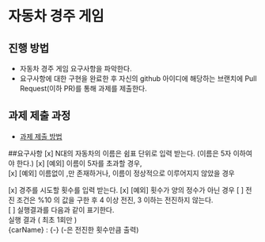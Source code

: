 # 자동차 경주 게임
## 진행 방법
* 자동차 경주 게임 요구사항을 파악한다.
* 요구사항에 대한 구현을 완료한 후 자신의 github 아이디에 해당하는 브랜치에 Pull Request(이하 PR)를 통해 과제를 제출한다.

## 과제 제출 과정
* [과제 제출 방법](https://github.com/next-step/nextstep-docs/tree/master/precourse)


##요구사항
[x] N대의 자동차의 이름은 쉼표 단위로 입력 받는다. (이름은 5자 이하여야 한다.)
[x] [예외] 이름이 5자를 초과할 경우,  
[x] [예외] 이름없이 ,만 존재하거나, 이름이 정상적으로 이루어지지 않았을 경우

[x] 경주를 시도할 횟수를 입력 받는다.
[x] [예외] 횟수가 양의 정수가 아닌 경우
[ ] 전진 조건은 %10 의 값을 구한 후 4 이상 전진, 3 이하는 전진하지 않는다.  
[ ] 실행결과를 다음과 같이 표기한다.  
  실행 결과 ( 최초 1회만 )  
  {carName} : {-}   (-은 전진한 횟수만큼 출력)
